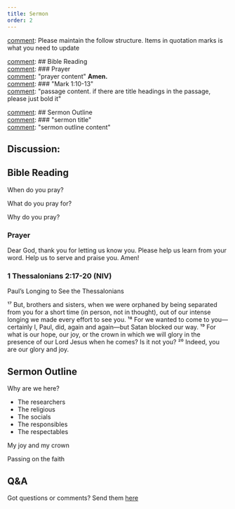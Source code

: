 ```yaml
---
title: Sermon 
order: 2
---
```


[comment]: Please maintain the follow structure. Items in quotation marks is what you need to update

[comment]: ## Bible Reading  
[comment]: ### Prayer  
[comment]: "prayer content"  **Amen.**  
[comment]:  ### "Mark 1:10-13"  
[comment]: "passage content. if there are title headings in the passage, please just bold it"  

[comment]: ## Sermon Outline  
[comment]: ### "sermon title"  
[comment]: "sermon outline content"  

[comment]: ------------------------------------------------------------------------------------
## Discussion: 

## Bible Reading
When do you pray? 

What do you pray for? 

Why do you pray? 

### Prayer
Dear God, thank you for letting us know you. Please help us learn from your word. Help us to serve and praise you. Amen!

### 1 Thessalonians 2:17-20 (NIV)

Paul’s Longing to See the Thessalonians

¹⁷ But, brothers and sisters, when we were orphaned by being separated from you for a short time (in person, not in thought), out of our intense longing we made every effort to see you. ¹⁸ For we wanted to come to you—certainly I, Paul, did, again and again—but Satan blocked our way. ¹⁹ For what is our hope, our joy, or the crown in which we will glory in the presence of our Lord Jesus when he comes? Is it not you? ²⁰ Indeed, you are our glory and joy.


## Sermon Outline

Why are we here? 
- The researchers 
- The religious 
- The socials
- The responsibles
- The respectables 

My joy and my crown 

Passing on the faith 


## Q&A
Got questions or comments? Send them [here](https://tinyurl.com/SGHACQuestionsAnswers)
